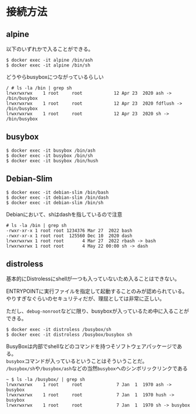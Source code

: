 # 接続方法

## alpine

以下のいずれかで入ることができる。

```terminal
$ docker exec -it alpine /bin/ash
$ docker exec -it alpine /bin/sh
```

どうやらbusyboxにつながっているらしい  

```terminal
/ # ls -la /bin | grep sh
lrwxrwxrwx    1 root     root            12 Apr 23  2020 ash -> /bin/busybox
lrwxrwxrwx    1 root     root            12 Apr 23  2020 fdflush -> /bin/busybox
lrwxrwxrwx    1 root     root            12 Apr 23  2020 sh -> /bin/busybox
```

## busybox

```terminal
$ docker exec -it busybox /bin/ash
$ docker exec -it busybox /bin/sh
$ docker exec -it busybox /bin/hush
```

## Debian-Slim

```terminal
$ docker exec -it debian-slim /bin/bash
$ docker exec -it debian-slim /bin/dash
$ docker exec -it debian-slim /bin/sh
```

Debianにおいて、shはdashを指しているので注意

```terminal
# ls -la /bin | grep sh
-rwxr-xr-x 1 root root 1234376 Mar 27  2022 bash
-rwxr-xr-x 1 root root  125560 Dec 10  2020 dash
lrwxrwxrwx 1 root root       4 Mar 27  2022 rbash -> bash
lrwxrwxrwx 1 root root       4 May 22 00:00 sh -> dash
```

## distroless

基本的にDistrolessにshellが一つも入っていないため入ることはできない。

ENTRYPOINTに実行ファイルを指定して起動することのみが認められている。  
やりすぎなぐらいのセキュリティだが、理屈としては非常に正しい。

ただし、`debug-nonroot`などに限り、busyboxが入っているため中に入ることができる。

```terminal
$ docker exec -it distroless /busybox/sh
$ docker exec -it distroless /busybox/busybox sh
```

BusyBoxは内部でshellなどのコマンドを持つそソフトウェアパッケージである。  
`busybox`コマンドが入っているということはそういうことだ。  
`/busybox/sh`や`/busybox/ash`などの当然`busybox`へのシンボリックリンクである

```terminal
~ $ ls -la /busybox/ | grep sh
lrwxrwxrwx    1 root     root             7 Jan  1  1970 ash -> busybox
lrwxrwxrwx    1 root     root             7 Jan  1  1970 hush -> busybox
lrwxrwxrwx    1 root     root             7 Jan  1  1970 sh -> busybox
```
